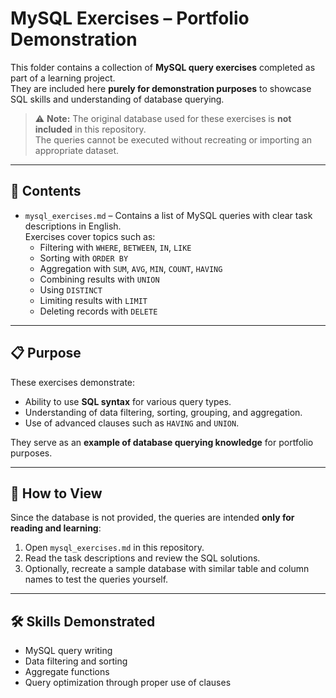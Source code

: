 # MySQL Exercises – Portfolio Demonstration

This folder contains a collection of **MySQL query exercises** completed as part of a learning project.  
They are included here **purely for demonstration purposes** to showcase SQL skills and understanding of database querying.  

> ⚠ **Note:** The original database used for these exercises is **not included** in this repository.  
> The queries cannot be executed without recreating or importing an appropriate dataset.  

---

## 📄 Contents
- `mysql_exercises.md` – Contains a list of MySQL queries with clear task descriptions in English.  
  Exercises cover topics such as:
  - Filtering with `WHERE`, `BETWEEN`, `IN`, `LIKE`
  - Sorting with `ORDER BY`
  - Aggregation with `SUM`, `AVG`, `MIN`, `COUNT`, `HAVING`
  - Combining results with `UNION`
  - Using `DISTINCT`
  - Limiting results with `LIMIT`
  - Deleting records with `DELETE`

---

## 📋 Purpose
These exercises demonstrate:
- Ability to use **SQL syntax** for various query types.
- Understanding of data filtering, sorting, grouping, and aggregation.
- Use of advanced clauses such as `HAVING` and `UNION`.

They serve as an **example of database querying knowledge** for portfolio purposes.

---

## 👀 How to View
Since the database is not provided, the queries are intended **only for reading and learning**:
1. Open `mysql_exercises.md` in this repository.
2. Read the task descriptions and review the SQL solutions.
3. Optionally, recreate a sample database with similar table and column names to test the queries yourself.

---

## 🛠 Skills Demonstrated
- MySQL query writing
- Data filtering and sorting
- Aggregate functions
- Query optimization through proper use of clauses
